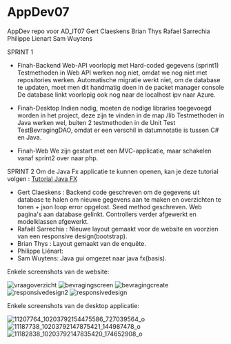 # AppDev07
AppDev repo voor AD_IT07
Gert Claeskens
Brian Thys
Rafael Sarrechia
Philippe Lienart
Sam Wuytens

SPRINT 1

- Finah-Backend
  Web-API voorlopig met Hard-coded gegevens (sprint1)
  Testmethoden in Web API werken nog niet, omdat we nog niet met repositories werken.
  Automatische migratie werkt niet, om de database te updaten, moet men dit handmatig doen in de packet manager console
  De database linkt voorlopig ook nog naar de localhost ipv naar Azure.
  
- Finah-Desktop
  Indien nodig, moeten de nodige libraries toegevoegd worden in het project, deze zijn te vinden in de map /lib
  Testmethoden in Java werken wel, buiten 2 testmethoden in de Unit Test TestBevragingDAO, omdat er een verschil in
  datumnotatie is tussen C# en Java.
- Finah-Web
  We zijn gestart met een MVC-applicatie, maar schakelen vanaf sprint2 over naar php.

SPRINT 2
Om de Java Fx applicatie te kunnen openen, kan je deze tutorial volgen  : <a href="http://code.makery.ch/library/javafx-8-tutorial/part1/">Tutorial Java FX</a>

  - Gert Claeskens : Backend code geschreven om de gegevens uit database te halen om nieuwe gegevens aan te maken en overzichten te tonen + json loop error opgelost. Seed method geschreven. Web pagina's aan database gelinkt. Controllers verder afgewerkt en modelklassen afgewerkt.
  - Rafaël Sarrechia : Nieuwe layout gemaakt voor de website en voorzien van een responsive design(bootstrap). 
  - Brian Thys : Layout gemaakt van de enquête. 
  - Philippe Liénart: 
  - Sam Wuytens: Java gui omgezet naar java fx(basis).


  Enkele screenshots van de website: 
  
![vraagoverzicht](https://cloud.githubusercontent.com/assets/10980532/7396481/a7abdb14-eea1-11e4-9675-2ea8438f45d5.JPG)
![bevragingscreen](https://cloud.githubusercontent.com/assets/10980532/7396482/a7ac103e-eea1-11e4-92bc-935d43eeb332.JPG)
![bevragingcreate](https://cloud.githubusercontent.com/assets/10980532/7396480/a7a9c87e-eea1-11e4-8d0b-0dc8b8dca84c.jpg)
![responsivedesign2](https://cloud.githubusercontent.com/assets/10980532/7396484/aac4ebd8-eea1-11e4-8d51-f62be4b4d7bb.JPG)
![responsivedesign](https://cloud.githubusercontent.com/assets/10980532/7396483/aac2c51a-eea1-11e4-9922-bccae1aa9a2e.JPG)

  Enkele screenshots van de desktop applicatie:
  
  ![11207764_10203792154475586_727039564_o](https://cloud.githubusercontent.com/assets/10980532/7396977/855ba0ea-eea5-11e4-9242-cfb866a32ea0.jpg)
![11187738_10203792147875421_144987478_o](https://cloud.githubusercontent.com/assets/10980532/7396976/855adfe8-eea5-11e4-9f79-a23f9fdb60d3.jpg)
![11182838_10203792147835420_174652908_o](https://cloud.githubusercontent.com/assets/10980532/7396975/855ae48e-eea5-11e4-83c7-1cfd42a4f4c2.jpg)

